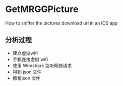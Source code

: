 # GetMRGGPicture
<p>How to sniffer the pictures download url in an IOS app</p>

<h2>分析过程</h2>
<ul>
<li>建立虚拟wifi</li>
<li>手机连接虚拟 wifi</li>
<li>使用 Wireshark 监听网络请求</li>
<li>得到 json 文件</li>
<li>解析json 文件</li>
</ul>
